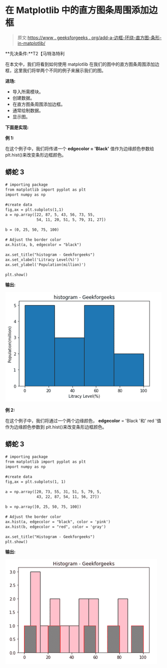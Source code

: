 # 在 Matplotlib 中的直方图条周围添加边框

> 原文:[https://www . geeksforgeeks . org/add-a-边框-环绕-直方图-条形-in-matplotlib/](https://www.geeksforgeeks.org/add-a-border-around-histogram-bars-in-matplotlib/)

**先决条件:**T2【马特洛特利

在本文中，我们将看到如何使用 matplotlib 在我们的图中的直方图条周围添加边框，这里我们将举两个不同的例子来展示我们的图。

**进场:**

*   导入所需模块。
*   创建数据。
*   在直方图条周围添加边框。
*   通常绘制数据。
*   显示图。

**下面是实现:**

**例 1:**

在这个例子中，我们将传递一个 **edgecolor = 'Black'** 值作为边缘颜色参数给 plt.hist()来改变条形边框颜色。

## 蟒蛇 3

```
# importing package
from matplotlib import pyplot as plt
import numpy as np

#create data
fig,ax = plt.subplots(1,1)
a = np.array([22, 87, 5, 43, 56, 73, 55,
              54, 11, 20, 51, 5, 79, 31, 27])

b = (0, 25, 50, 75, 100)

# Adjust the border color
ax.hist(a, b, edgecolor = "black")

ax.set_title("histogram - Geekforgeeks")
ax.set_xlabel('Litracy Level(%)')
ax.set_ylabel('Population(million)')

plt.show()
```

**输出:**

![](img/341b526e3bf9d3b73f5644e4ad3aa65b.png)

**例 2:**

在这个例子中，我们将通过一个两个边缘颜色， **edgecolor** = 'Black '和' red '值作为边缘颜色参数到 plt.hist()来改变条形边框颜色。

## 蟒蛇 3

```
# importing package
from matplotlib import pyplot as plt
import numpy as np

#create data
fig,ax = plt.subplots(1, 1)

a = np.array([20, 73, 55, 31, 51, 5, 79, 5,
              43, 22, 87, 54, 11, 56, 27])

b = np.array([0, 25, 50, 75, 100])

# Adjust the border color
ax.hist(a, edgecolor = "black", color = 'pink')
ax.hist(b, edgecolor = "red", color = 'gray')

ax.set_title("Histogram - Geekforgeeks")
plt.show()
```

**输出:**

![](img/3d90d75a00ef82f51d87eb8996ec8a24.png)